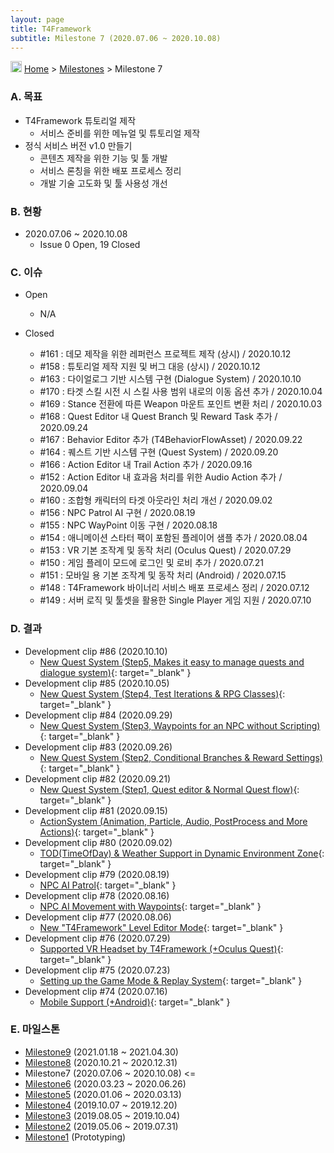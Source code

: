 ```yaml
---
layout: page
title: T4Framework
subtitle: Milestone 7 (2020.07.06 ~ 2020.10.08)
---
```

<img src="https://t4framework.com/img/Folders2.png" width="18px" height="18px"> [Home](https://t4framework.com/index) > [Milestones](https://t4framework.com/T4Framework_Milestones/) > Milestone 7

### A. 목표

- T4Framework 튜토리얼 제작
  - 서비스 준비를 위한 메뉴얼 및 튜토리얼 제작
- 정식 서비스 버전 v1.0 만들기
  - 콘텐츠 제작을 위한 기능 및 툴 개발
  - 서비스 론칭을 위한 배포 프로세스 정리
  - 개발 기술 고도화 및 툴 사용성 개선 

### B. 현황

- 2020.07.06 ~ 2020.10.08
  - Issue 0 Open, 19 Closed

### C. 이슈

- Open
  - N/A

- Closed
  - #161 : 데모 제작을 위한 레퍼런스 프로젝트 제작 (상시) / 2020.10.12
  - #158 : 튜토리얼 제작 지원 및 버그 대응 (상시) / 2020.10.12
  - #163 : 다이얼로그 기반 시스템 구현 (Dialogue System) / 2020.10.10
  - #170 : 타겟 스킬 시전 시 스킬 사용 범위 내로의 이동 옵션 추가 / 2020.10.04
  - #169 : Stance 전환에 따른 Weapon 마운트 포인트 변환 처리 / 2020.10.03
  - #168 : Quest Editor 내 Quest Branch 및 Reward Task 추가 / 2020.09.24
  - #167 : Behavior Editor 추가 (T4BehaviorFlowAsset) / 2020.09.22
  - #164 : 퀘스트 기반 시스템 구현 (Quest System) / 2020.09.20
  - #166 : Action Editor 내 Trail Action 추가 / 2020.09.16
  - #152 : Action Editor 내 효과음 처리를 위한 Audio Action 추가 / 2020.09.04
  - #160 : 조합형 캐릭터의 타겟 아웃라인 처리 개선 / 2020.09.02
  - #156 : NPC Patrol AI 구현 / 2020.08.19
  - #155 : NPC WayPoint 이동 구현 / 2020.08.18
  - #154 : 애니메이션 스타터 팩이 포함된 플레이어 샘플 추가 / 2020.08.04
  - #153 : VR 기본 조작계 및 동작 처리 (Oculus Quest) / 2020.07.29
  - #150 : 게임 플레이 모드에 로그인 및 로비 추가 / 2020.07.21
  - #151 : 모바일 용 기본 조작계 및 동작 처리 (Android) / 2020.07.15
  - #148 : T4Framework 바이너리 서비스 배포 프로세스 정리 / 2020.07.12
  - #149 : 서버 로직 및 툴셋을 활용한 Single Player 게임 지원 / 2020.07.10

### D. 결과

- Development clip #86 (2020.10.10)
  - [New Quest System (Step5, Makes it easy to manage quests and dialogue system)](https://youtu.be/Q7PUdEImIAo){: target="_blank" } 
- Development clip #85 (2020.10.05)
  - [New Quest System (Step4, Test Iterations & RPG Classes)](https://youtu.be/ne8Xp5sf6yE){: target="_blank" } 
- Development clip #84 (2020.09.29)
  - [New Quest System (Step3, Waypoints for an NPC without Scripting)](https://youtu.be/SQH7eIOeig8){: target="_blank" } 
- Development clip #83 (2020.09.26)
  - [New Quest System (Step2, Conditional Branches & Reward Settings)](https://youtu.be/Z4pio05hXtA){: target="_blank" }
- Development clip #82 (2020.09.21)
  - [New Quest System (Step1, Quest editor & Normal Quest flow)](https://youtu.be/JdeLnC6sE7o){: target="_blank" }
- Development clip #81 (2020.09.15)
  - [ActionSystem (Animation, Particle, Audio, PostProcess and More Actions)](https://youtu.be/Z-DLnRLcHmI){: target="_blank" }
- Development clip #80 (2020.09.02)
  - [TOD(TimeOfDay) & Weather Support in Dynamic Environment Zone](https://youtu.be/nPA_CONODbU){: target="_blank" }
- Development clip #79 (2020.08.19)
  - [NPC AI Patrol](https://youtu.be/koHMunY8wkU){: target="_blank" }
- Development clip #78 (2020.08.16)
  - [NPC AI Movement with Waypoints](https://youtu.be/KH7ACsBdJjM){: target="_blank" }
- Development clip #77 (2020.08.06)
  - [New "T4Framework" Level Editor Mode](https://youtu.be/aJzf1aR78io){: target="_blank" }
- Development clip #76 (2020.07.29)
  - [Supported VR Headset by T4Framework (+Oculus Quest)](https://youtu.be/KazxMhQRQ3g){: target="_blank" }
- Development clip #75 (2020.07.23)
  - [Setting up the Game Mode & Replay System](https://youtu.be/4iIS8loYN38){: target="_blank" }
- Development clip #74 (2020.07.16)
  - [Mobile Support (+Android)](https://youtu.be/JvTGDM68nCU){: target="_blank" }
  
### E. 마일스톤

- [Milestone9](https://t4framework.com/T4Framework_Milestone9_Achieved/) (2021.01.18 ~ 2021.04.30)
- [Milestone8](https://t4framework.com/T4Framework_Milestone8_Achieved/) (2020.10.21 ~ 2020.12.31)
- Milestone7 (2020.07.06 ~ 2020.10.08) <=
- [Milestone6](https://t4framework.com/T4Framework_Milestone6_Achieved/) (2020.03.23 ~ 2020.06.26)
- [Milestone5](https://t4framework.com/T4Framework_Milestone5_Achieved/) (2020.01.06 ~ 2020.03.13)
- [Milestone4](https://t4framework.com/T4Framework_Milestone4_Achieved/) (2019.10.07 ~ 2019.12.20)
- [Milestone3](https://t4framework.com/T4Framework_Milestone3_Achieved/) (2019.08.05 ~ 2019.10.04)
- [Milestone2](https://t4framework.com/T4Framework_Milestone2_Achieved/) (2019.05.06 ~ 2019.07.31)
- [Milestone1](https://t4framework.com/T4Framework_Milestone1_Achieved/) (Prototyping)
